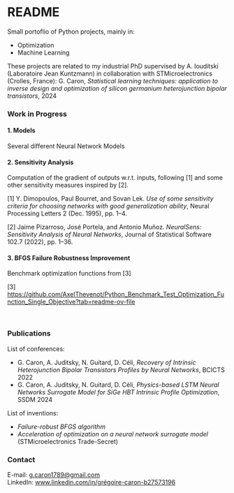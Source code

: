 # README

Small portoflio of Python projects, mainly in:
- Optimization
- Machine Learning

These projects are related to my industrial PhD supervised by A. Iouditski (Laboratoire Jean Kuntzmann) in collaboration with STMicroelectronics (Crolles, France):
G. Caron, *Statistical learning techniques: application to inverse design and optimization of silicon germanium heterojunction bipolar transistors*, 2024

### Work in Progress

#### 1. Models
Several different Neural Network Models

#### 2. Sensitivity Analysis
Computation of the gradient of outputs w.r.t. inputs, following [1] and some other sensitivity measures inspired by [2].

[1] Y. Dimopoulos, Paul Bourret, and Sovan Lek. *Use of some sensitivity criteria for choosing networks with good generalization ability*, Neural Processing Letters 2 (Dec. 1995), pp. 1–4.

[2] Jaime Pizarroso, José Portela, and Antonio Muñoz. *NeuralSens: Sensitivity Analysis of Neural Networks*, Journal of Statistical Software 102.7 (2022), pp. 1–36.

#### 3. BFGS Failure Robustness Improvement
Benchmark optimization functions from [3]

[3] https://github.com/AxelThevenot/Python_Benchmark_Test_Optimization_Function_Single_Objective?tab=readme-ov-file

<br>

### Publications

List of conferences:
- G. Caron, A. Juditsky, N. Guitard, D. Céli, *Recovery of Intrinsic Heterojunction Bipolar Transistors Profiles by Neural Networks*, BCICTS 2022
- G. Caron, A. Juditsky, N. Guitard, D. Céli, *Physics-based LSTM Neural Networks Surrogate Model for SiGe HBT Intrinsic Profile Optimization*, SSDM 2024

List of inventions:
- *Failure-robust BFGS algorithm*
- *Acceleration of optimization on a neural network surrogate model* (STMicroelectronics Trade-Secret)

### Contact
E-mail: g.caron1789@gmail.com  
LinkedIn: www.linkedin.com/in/grégoire-caron-b27573196
